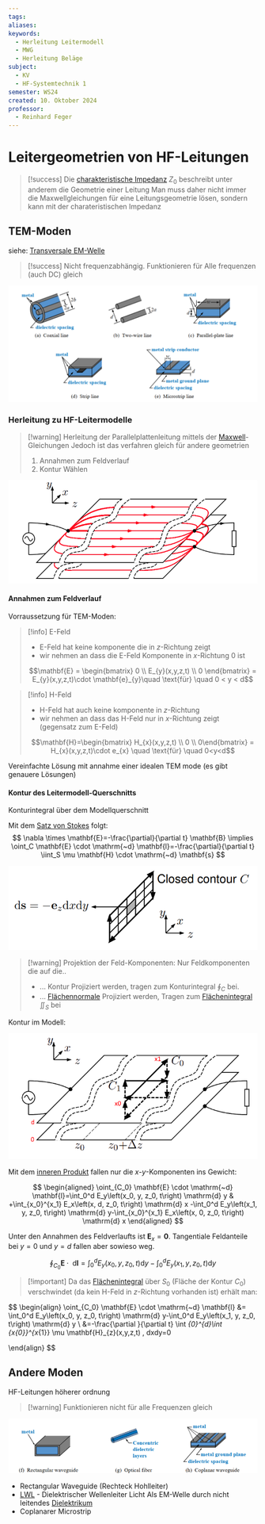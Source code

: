 ```yaml
---
tags: 
aliases: 
keywords:
  - Herleitung Leitermodell
  - MWG
  - Herleitung Beläge
subject:
  - KV
  - HF-Systemtechnik 1
semester: WS24
created: 10. Oktober 2024
professor:
  - Reinhard Feger
---
```

 

# Leitergeometrien von HF-Leitungen

> [!success] Die [charakteristische Impedanz](Leitungswellenwiderstand.md) $Z_{0}$ beschreibt unter anderem die Geometrie einer Leitung
> Man muss daher nicht immer die Maxwellgleichungen für eine Leitungsgeometrie lösen, sondern kann mit der charateristischen Impedanz 

## TEM-Moden

siehe: [Transversale EM-Welle](Transversale%20Elektromagnetische%20Welle.md)

> [!success] Nicht frequenzabhängig. Funktionieren für Alle frequenzen (auch DC) gleich


![invert_dark](assets/TEM-Moden.png)

### Herleitung zu HF-Leitermodelle

> [!warning] Herleitung der Parallelplattenleitung mittels der [Maxwell](../Elektrotechnik/Maxwell.md)-Gleichungen
> Jedoch ist das verfahren gleich für andere geometrien
> 1. Annahmen zum Feldverlauf
> 2. Kontur Wählen
> 
> 

![invert_dark](HF-Technik/assets/TEM-Plattenleitung.png)

#### Annahmen zum Feldverlauf

Vorraussetzung für TEM-Moden:

> [!info] E-Feld
> - E-Feld hat keine komponente die in $z$-Richtung zeigt
> - wir nehmen an dass die E-Feld Komponente in $x$-Richtung 0 ist
> 
> $$\mathbf{E} = \begin{bmatrix} 0 \\ E_{y}(x,y,z,t) \\ 0 \end{bmatrix} = E_{y}(x,y,z,t)\cdot \mathbf{e}_{y}\quad \text{für} \quad 0 < y < d$$
> 


 > [!info] H-Feld
 > - H-Feld hat auch keine komponente in $z$-Richtung
 > - wir nehmen an dass das H-Feld nur in $x$-Richtung zeigt (gegensatz zum E-Feld)
 >
 > $$\mathbf{H}=\begin{bmatrix} H_{x}(x,y,z,t) \\ 0 \\ 0\end{bmatrix} = H_{x}(x,y,z,t)\cdot e_{x} \quad \text{für} \quad 0<y<d$$
 
Vereinfachte Lösung mit annahme einer idealen TEM mode (es gibt genauere Lösungen)

#### Kontur des Leitermodell-Querschnitts

Konturintegral über dem Modellquerschnitt

Mit dem [Satz von Stokes](Mathematik/Satz%20von%20Stokes.md) folgt:
$$
\nabla \times \mathbf{E}=-\frac{\partial}{\partial t} \mathbf{B} \implies \oint_C \mathbf{E} \cdot \mathrm{~d} \mathbf{l}=-\frac{\partial}{\partial t} \iint_S \mu \mathbf{H} \cdot \mathrm{~d} \mathbf{s}
$$

![invert_dark](assets/ContourINt.png)


> [!warning] Projektion der Feld-Komponenten: Nur Feldkomponenten die auf die..
> 
> - ... Kontur Projiziert werden, tragen zum Konturintegral $\oint_{C}$ bei.
> - ... [Flächennormale](Elektrotechnik/Flächenvektor.md) Projiziert werden, Tragen zum [Flächenintegral](Elektrotechnik/Flächenintegral.md) $\iint_{S}$ bei 

Kontur im Modell:

![invert_dark](assets/KonturInPlatengeometrie.png)

Mit dem [inneren Produkt](Mathematik/Algebra/Skalarprodukt.md) fallen nur die $x$-$y$-Komponenten ins Gewicht:

$$
\begin{aligned}
\oint_{C_0} \mathbf{E} \cdot \mathrm{~d} \mathbf{l}=\int_0^d E_y\left(x_0, y, z_0, t\right) \mathrm{d} y & +\int_{x_0}^{x_1} E_x\left(x, d, z_0, t\right) \mathrm{d} x -\int_0^d E_y\left(x_1, y, z_0, t\right) \mathrm{d} y-\int_{x_0}^{x_1} E_x\left(x, 0, z_0, t\right) \mathrm{d} x
\end{aligned}
$$

Unter den Annahmen des Feldverlaufts ist $\mathbf{E}_{x}=\mathbf{0}$. Tangentiale Feldanteile bei $y=0$ und $y=d$ fallen aber sowieso weg.

$$
\oint_{C_0} \mathbf{E} \cdot \mathrm{~d} \mathbf{l}=\int_0^d E_y\left(x_0, y, z_0, t\right) \mathrm{d} y-\int_0^d E_y\left(x_1, y, z_0, t\right) \mathrm{d} y
$$

> [!important] Da das [Flächenintegral](../Elektrotechnik/Flächenintegral.md) über $S_{0}$ (Fläche der Kontur $C_{0}$) verschwindet (da kein H-Feld in $z$-Richtung vorhanden ist) erhält man:
>

$$
\begin{align}
\oint_{C_0} \mathbf{E} \cdot \mathrm{~d} \mathbf{l} &= \int_0^d E_y\left(x_0, y, z_0, t\right) \mathrm{d} y-\int_0^d E_y\left(x_1, y, z_0, t\right) \mathrm{d} y \\
&=-\frac{\partial }{\partial t} \int _{0}^{d}\int _{x_{0}}^{x_{1}} \mu \mathbf{H}_{z}(x,y,z,t) \, dxdy=0 

\end{align}
$$

## Andere Moden

HF-Leitungen höherer ordnung

> [!warning] Funktionieren nicht für alle Frequenzen gleich

![invert_dark](assets/nonTEM.png)

- Rectangular Waveguide (Rechteck Hohlleiter)
- [LWL](Lichtwellenleiter.md) - Dielektrischer Wellenleiter Licht Als EM-Welle durch nicht leitendes [Dielektrikum](../Elektrotechnik/Dielektrikum.md)
- Coplanarer Microstrip


